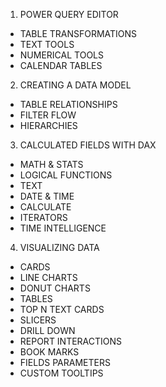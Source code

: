 1. POWER QUERY EDITOR

- TABLE TRANSFORMATIONS 
- TEXT TOOLS
- NUMERICAL TOOLS
- CALENDAR TABLES

2. CREATING A DATA MODEL

- TABLE RELATIONSHIPS
- FILTER FLOW
- HIERARCHIES

3. CALCULATED FIELDS WITH DAX

- MATH & STATS
- LOGICAL FUNCTIONS
- TEXT
- DATE & TIME
- CALCULATE
- ITERATORS
- TIME INTELLIGENCE

4. VISUALIZING DATA

- CARDS
- LINE CHARTS
- DONUT CHARTS
- TABLES
- TOP N TEXT CARDS
- SLICERS
- DRILL DOWN
- REPORT INTERACTIONS
- BOOK MARKS
- FIELDS PARAMETERS
- CUSTOM TOOLTIPS
